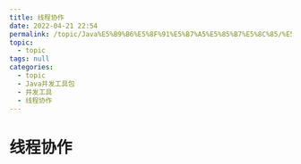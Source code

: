 ```yaml
---
title: 线程协作
date: 2022-04-21 22:54
permalink: /topic/Java%E5%B9%B6%E5%8F%91%E5%B7%A5%E5%85%B7%E5%8C%85/%E5%B9%B6%E5%8F%91%E5%B7%A5%E5%85%B7/%E7%BA%BF%E7%A8%8B%E5%8D%8F%E4%BD%9C
topic: 
  - topic
tags: null
categories: 
  - topic
  - Java并发工具包
  - 并发工具
  - 线程协作
---
```

# 线程协作

‍

